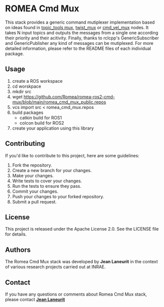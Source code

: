 # ROMEA Cmd Mux

This stack provides a generic command mutiplexer implementation based on ideas found in [topic_tools mux](https://github.com/ros-tooling/topic_tools), [twist_mux](https://github.com/ros-teleop/twist_mux) or [cmd_vel_mux](https://github.com/kobuki-base/cmd_vel_mux) nodes.  It takes N input topics and outputs the messages from a single one according their priority and their acitivity. Finally, thanks to rclcpp's GenericSubscriber and GenericPublisher any kind of messages can be mutiplexed.   For more detailed information, please refer to the README files of each individual package.

## **Usage**

1. create a ROS workspace
2. cd worskpace
3. mkdir src
4. wget https://github.com/Romea/romea-ros2-cmd-mux/blob/main/romea_cmd_mux_public.repos
5. vcs import src < romea_cmd_mux.repos
6. build packages
   - catkin build for ROS1
   - colcon build for ROS2
7. create your application using this library

## **Contributing**

If you'd like to contribute to this project, here are some guidelines:

1. Fork the repository.
2. Create a new branch for your changes.
3. Make your changes.
4. Write tests to cover your changes.
5. Run the tests to ensure they pass.
6. Commit your changes.
7. Push your changes to your forked repository.
8. Submit a pull request.

## **License**

This project is released under the Apache License 2.0. See the LICENSE file for details.

## **Authors**

The Romea Cmd Mux stack was developed by **Jean Laneurit** in the context of various research projects carried out at INRAE.

## **Contact**

If you have any questions or comments about Romea Cmd Mux stack, please contact **[Jean Laneurit](mailto:jean.laneurit@inrae.fr)** 